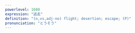 ```yaml
---
powerlevel: 1608
expression: "逃走"
definition: "(n,vs,adj-no) flight; desertion; escape; (P)"
pronunciation: "とうそう"
---
```

